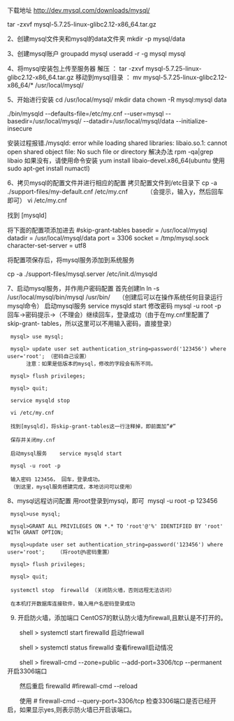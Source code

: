 下载地址  http://dev.mysql.com/downloads/mysql/

tar -zxvf mysql-5.7.25-linux-glibc2.12-x86_64.tar.gz

2、创建mysql文件夹和mysql的data文件夹
mkdir -p mysql/data

3、创建mysql账户
  groupadd mysql
  useradd -r -g mysql mysql

4、将mysql安装包上传至服务器
 解压 ： tar -zxvf mysql-5.7.25-linux-glibc2.12-x86_64.tar.gz
 移动到mysql目录  ： mv mysql-5.7.25-linux-glibc2.12-x86_64/*  /usr/local/mysql/

5、开始进行安装
cd /usr/local/mysql/
mkdir data
chown -R mysql:mysql data

./bin/mysqld --defaults-file=/etc/my.cnf --user=mysql --basedir=/usr/local/mysql/ --datadir=/usr/local/mysql/data  --initialize-insecure

安装过程报错./mysqld: error while loading shared libraries: libaio.so.1: cannot open shared object file: No such file or directory
解决办法 rpm -qa|grep libaio    如果没有，请使用命令安装 yum install  libaio-devel.x86_64(ubuntu 使用sudo apt-get install numactl)

6、拷贝mysql的配置文件并进行相应的配置
  拷贝配置文件到/etc目录下
  cp -a ./support-files/my-default.cnf /etc/my.cnf           （会提示，输入y，然后回车即可）
  vi /etc/my.cnf

  找到 [mysqld]

  将下面的配置项添加进去
  #skip-grant-tables
  basedir = /usr/local/mysql
  datadir = /usr/local/mysql/data
  port = 3306
  socket = /tmp/mysql.sock
  character-set-server = utf8

  将配置项保存后，将mysql服务添加到系统服务

  cp -a ./support-files/mysql.server /etc/init.d/mysqld

7、启动mysql服务，并作用户密码配置
    首先创建ln
     ln -s /usr/local/mysql/bin/mysql /usr/bin/     （创建后可以在操作系统任何目录运行mysql命令）
     启动mysql服务    service mysqld start
     修改密码 mysql -u root -p    回车->密码提示->（不理会）继续回车，登录成功（由于在my.cnf里配置了  skip-grant- tables，所以这里可以不用输入密码，直接登录）

     mysql> use mysql;

     mysql> update user set authentication_string=password('123456') where user='root'; （密码自己设置）
          注意：如果是低版本的mysql，修改的字段会有所不同。

     mysql> flush privileges; 

     mysql> quit;

     service mysqld stop
     
     vi /etc/my.cnf
     
     找到[mysqld]，将skip-grant-tables这一行注释掉，即前面加“#”
     
     保存并关闭my.cnf
     
     启动mysql服务    service mysqld start
     
     mysql -u root -p 
     
     输入密码 123456， 回车，登录成功。
     （到这里，mysql服务搭建完成，本地访问可以使用）

8、mysql远程访问配置
      用root登录到mysql，即可  mysql -u root -p 123456

     mysql>use mysql;

     mysql>GRANT ALL PRIVILEGES ON *.* TO 'root'@'%' IDENTIFIED BY 'root' WITH GRANT OPTION;  

     mysql>update user set authentication_string=password('123456') where user='root';    （将root@%密码重置） 

     mysql> flush privileges; 

     mysql> quit;

     systemctl stop  firewalld （关闭防火墙，否则远程无法访问）

     在本机打开数据库连接软件，输入用户名密码登录成功

9. 开启防火墙，添加端口
    CentOS7的默认防火墙为firewall,且默认是不打开的。

　　shell > systemctl start firewalld 启动friewall

　　shell > systemctl status firewalld 查看firewall启动情况

　　shell > firewall-cmd --zone=public --add-port=3306/tcp --permanent 开启3306端口

　　然后重启 firewalld  #firewall-cmd --reload

　　使用 # firewall-cmd --query-port=3306/tcp 检查3306端口是否已经开启，如果显示yes,则表示防火墙已开启该端口。
